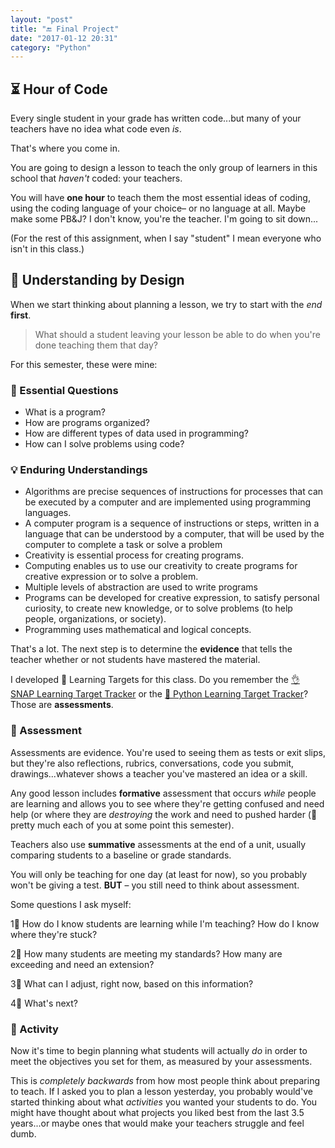```yaml
---
layout: "post"
title: "🔚 Final Project"
date: "2017-01-12 20:31"
category: "Python"
---
```


## ⏳ Hour of Code

Every single student in your grade has written code...but many of your teachers have no idea what code even _is_.

That's where you come in.

You are going to design a lesson to teach the only group of learners in this school that _haven't_ coded: your teachers.

You will have **one hour** to teach them the most essential ideas of coding, using the coding language of your choice– or no language at all. Maybe make some PB&J? I don't know, you're the teacher. I'm going to sit down...

(For the rest of this assignment, when I say "student" I mean everyone who isn't in this class.)

## 🌈 Understanding by Design

When we start thinking about planning a lesson, we try to start with the _end_ **first**.

> What should a student leaving your lesson be able to do when you're done teaching them that day?

For this semester, these were mine:

### 🤔 Essential Questions

- What is a program?
- How are programs organized?
- How are different types of data used in programming?
- How can I solve problems using code?

### 💡 Enduring Understandings

- Algorithms are precise sequences of instructions for processes that can be executed by a computer and are implemented using programming languages.
- A computer program is a sequence of instructions or steps, written in a language that can be understood by a computer, that will be used by the computer to complete a task or solve a problem
- Creativity is essential process for creating programs.
- Computing enables us to use our creativity to create programs for creative expression or to solve a problem.
- Multiple levels of abstraction are used to write programs
- Programs can be developed for creative expression, to satisfy personal curiosity, to create new knowledge, or to solve problems (to help people, organizations, or society).
- Programming uses mathematical and logical concepts.

That's a lot. The next step is to determine the **evidence** that tells the teacher whether or not students have mastered the material.

I developed 🎯 Learning Targets for this class. Do you remember the [👌 SNAP Learning Target Tracker](https://docs.google.com/spreadsheets/d/1kpCuR0VXGgyvjY0LeWGajOzOSJe31Ynk_cDWsI9pK6A/edit?usp=sharing) or the [🐍 Python Learning Target Tracker](https://docs.google.com/document/d/1L2w9uPk6oqDY4ldzxK9OBJNJnK0DK4SMed49jbna4Uo/edit?usp=sharing)? Those are **assessments**.

### 📝 Assessment

Assessments are evidence. You're used to seeing them as tests or exit slips, but they're also reflections, rubrics, conversations, code you submit, drawings...whatever shows a teacher you've mastered an idea or a skill.

Any good lesson includes **formative** assessment that occurs _while_ people are learning and allows you to see where they're getting confused and need help (or where they are _destroying_ the work and need to pushed harder (👋 pretty much each of you at some point this semester).

Teachers also use **summative** assessments at the end of a unit, usually comparing students to a baseline or grade standards.

You will only be teaching for one day (at least for now), so you probably won't be giving a test. **BUT** – you still need to think about assessment.

Some questions I ask myself:

1⃣ How do I know students are learning while I'm teaching? How do I know where they're stuck?

2⃣ How many students are meeting my standards? How many are exceeding and need an extension?

3⃣ What can I adjust, right now, based on this information?

4⃣ What's next?

### 🎉 Activity

Now it's time to begin planning what students will actually _do_ in order to meet the objectives you set for them, as measured by your assessments.

This is _completely backwards_ from how most people think about preparing to teach. If I asked you to plan a lesson yesterday, you probably would've started thinking about what _activities_ you wanted your students to do. You might have thought about what projects you liked best from the last 3.5 years...or maybe ones that would make your teachers struggle and feel dumb.
